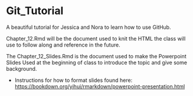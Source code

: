 # Git_Tutorial

A beautiful tutorial for Jessica and Nora to learn how to use GitHub.

Chapter_12.Rmd will be the document used to knit the HTML the class will use to follow along and reference in the future.

The Chapter_12_Slides.Rmd is the document used to make the Powerpoint Slides Used at the beginning of class to introduce the topic and give some background. 

  - Instructions for how to format slides found here: https://bookdown.org/yihui/rmarkdown/powerpoint-presentation.html
